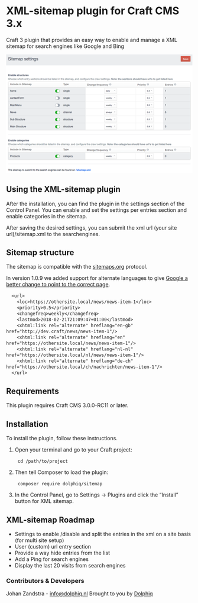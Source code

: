 # XML-sitemap plugin for Craft CMS 3.x

Craft 3 plugin that provides an easy way to enable and manage a XML sitemap for search engines like Google and Bing

![Screenshot](resources/screenshots/screenshot1.png)

## Using the XML-sitemap plugin

After the installation, you can find the plugin in the settings section of the Control Panel.
You can enable and set the settings per entries section and enable categories in the sitemap.

After saving the desired settings, you can submit the xml url (your site url)/sitemap.xml to the searchengines.

## Sitemap structure
The sitemap is compatible with the [sitemaps.org](https://www.sitemaps.org/protocol.html) protocol.

In version 1.0.9 we added support for alternate languages to give [Google a better change to point to the correct page](https://support.google.com/webmasters/answer/2620865?hl=en).
```
  <url>
    <loc>https://othersite.local/news/news-item-1</loc>
    <priority>0.5</priority>
    <changefreq>weekly</changefreq>
    <lastmod>2018-02-21T21:09:47+01:00</lastmod>
    <xhtml:link rel="alternate" hreflang="en-gb" href="http://dev.craft/news/news-item-1"/>
    <xhtml:link rel="alternate" hreflang="en" href="https://othersite.local/news/news-item-1"/>
    <xhtml:link rel="alternate" hreflang="nl-nl" href="https://othersite.local/nl/news/news-item-1"/>
    <xhtml:link rel="alternate" hreflang="de-ch" href="https://othersite.local/ch/nachrichten/news-item-1"/>
  </url>
```
## Requirements

This plugin requires Craft CMS 3.0.0-RC11 or later.

## Installation

To install the plugin, follow these instructions.

1. Open your terminal and go to your Craft project:

        cd /path/to/project

2. Then tell Composer to load the plugin:

        composer require dolphiq/sitemap

3. In the Control Panel, go to Settings → Plugins and click the “Install” button for XML sitemap.


## XML-sitemap Roadmap
- Settings to enable /disable and split the entries in the xml on a site basis (for multi site setup)
- User (custom) url entry section
- Provide a way hide entries from the list
- Add a Ping for search engines
- Display the last 20 visits from search engines


### Contributors & Developers
Johan Zandstra - info@dolphiq.nl
Brought to you by [Dolphiq](https://dolphiq.nl)
